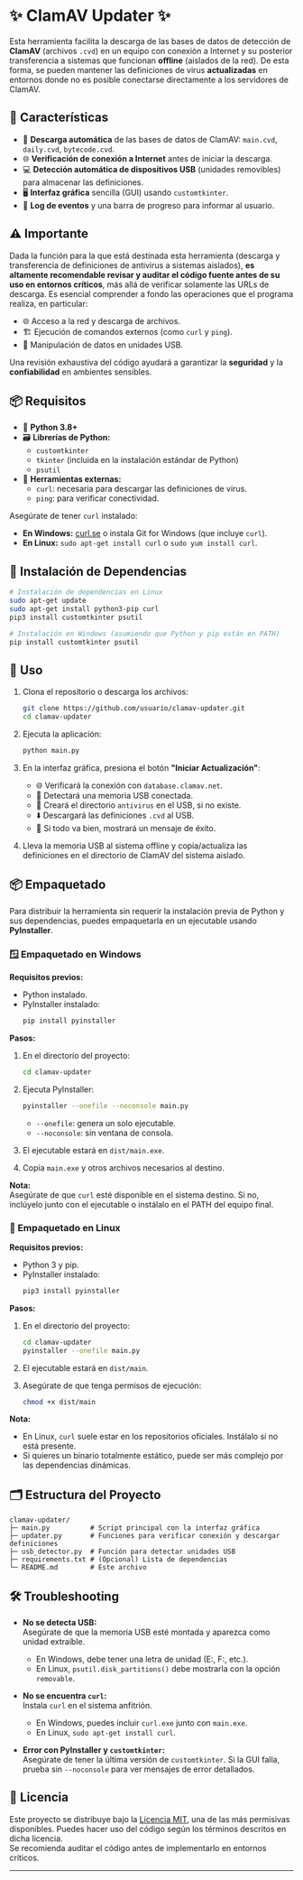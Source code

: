 # ✨ ClamAV Updater ✨

Esta herramienta facilita la descarga de las bases de datos de detección de **ClamAV** (archivos `.cvd`) en un equipo con conexión a Internet y su posterior transferencia a sistemas que funcionan **offline** (aislados de la red). De esta forma, se pueden mantener las definiciones de virus **actualizadas** en entornos donde no es posible conectarse directamente a los servidores de ClamAV.

## 🌟 Características

- 🚀 **Descarga automática** de las bases de datos de ClamAV: `main.cvd`, `daily.cvd`, `bytecode.cvd`.
- 🌐 **Verificación de conexión a Internet** antes de iniciar la descarga.
- 💻 **Detección automática de dispositivos USB** (unidades removibles) para almacenar las definiciones.
- 🖥️ **Interfaz gráfica** sencilla (GUI) usando `customtkinter`.
- 📜 **Log de eventos** y una barra de progreso para informar al usuario.

## ⚠️ Importante

Dada la función para la que está destinada esta herramienta (descarga y transferencia de definiciones de antivirus a sistemas aislados), **es altamente recomendable revisar y auditar el código fuente antes de su uso en entornos críticos**, más allá de verificar solamente las URLs de descarga. Es esencial comprender a fondo las operaciones que el programa realiza, en particular:

- 🌐 Acceso a la red y descarga de archivos.
- 🏗️ Ejecución de comandos externos (como `curl` y `ping`).
- 💾 Manipulación de datos en unidades USB.

Una revisión exhaustiva del código ayudará a garantizar la **seguridad** y la **confiabilidad** en ambientes sensibles.

## 📦 Requisitos

- 🐍 **Python 3.8+**
- 🗃️ **Librerías de Python:**  
  - `customtkinter`
  - `tkinter` (incluida en la instalación estándar de Python)
  - `psutil`
- 🔧 **Herramientas externas:**  
  - `curl`: necesaria para descargar las definiciones de virus.
  - `ping`: para verificar conectividad.

Asegúrate de tener `curl` instalado:  
- **En Windows:** [curl.se](https://curl.se/download.html) o instala Git for Windows (que incluye `curl`).
- **En Linux:** `sudo apt-get install curl` o `sudo yum install curl`.

## 🔧 Instalación de Dependencias

```bash
# Instalación de dependencias en Linux
sudo apt-get update
sudo apt-get install python3-pip curl
pip3 install customtkinter psutil

# Instalación en Windows (asumiendo que Python y pip están en PATH)
pip install customtkinter psutil
```

## 🏃 Uso

1. Clona el repositorio o descarga los archivos:
   ```bash
   git clone https://github.com/usuario/clamav-updater.git
   cd clamav-updater
   ```
   
2. Ejecuta la aplicación:
   ```bash
   python main.py
   ```
   
3. En la interfaz gráfica, presiona el botón **"Iniciar Actualización"**:
   - 🌐 Verificará la conexión con `database.clamav.net`.
   - 🔌 Detectará una memoria USB conectada.
   - 📂 Creará el directorio `antivirus` en el USB, si no existe.
   - ⬇️ Descargará las definiciones `.cvd` al USB.
   - 🎉 Si todo va bien, mostrará un mensaje de éxito.

4. Lleva la memoria USB al sistema offline y copia/actualiza las definiciones en el directorio de ClamAV del sistema aislado.

## 📦 Empaquetado

Para distribuir la herramienta sin requerir la instalación previa de Python y sus dependencias, puedes empaquetarla en un ejecutable usando **PyInstaller**.

### 🪟 Empaquetado en Windows

**Requisitos previos:**

- Python instalado.
- PyInstaller instalado:
  ```bash
  pip install pyinstaller
  ```

**Pasos:**

1. En el directorio del proyecto:
   ```bash
   cd clamav-updater
   ```

2. Ejecuta PyInstaller:
   ```bash
   pyinstaller --onefile --noconsole main.py
   ```
   - `--onefile`: genera un solo ejecutable.
   - `--noconsole`: sin ventana de consola.

3. El ejecutable estará en `dist/main.exe`.

4. Copia `main.exe` y otros archivos necesarios al destino.

**Nota:**  
Asegúrate de que `curl` esté disponible en el sistema destino. Si no, inclúyelo junto con el ejecutable o instálalo en el PATH del equipo final.

### 🐧 Empaquetado en Linux

**Requisitos previos:**

- Python 3 y pip.
- PyInstaller instalado:
  ```bash
  pip3 install pyinstaller
  ```

**Pasos:**

1. En el directorio del proyecto:
   ```bash
   cd clamav-updater
   pyinstaller --onefile main.py
   ```

2. El ejecutable estará en `dist/main`.

3. Asegúrate de que tenga permisos de ejecución:
   ```bash
   chmod +x dist/main
   ```

**Nota:**  
- En Linux, `curl` suele estar en los repositorios oficiales. Instálalo si no está presente.
- Si quieres un binario totalmente estático, puede ser más complejo por las dependencias dinámicas.

## 🗂️ Estructura del Proyecto

```
clamav-updater/
├─ main.py          # Script principal con la interfaz gráfica
├─ updater.py       # Funciones para verificar conexión y descargar definiciones
├─ usb_detector.py  # Función para detectar unidades USB
├─ requirements.txt # (Opcional) Lista de dependencias
└─ README.md        # Este archivo
```

## 🛠️ Troubleshooting

- **No se detecta USB:**  
  Asegúrate de que la memoria USB esté montada y aparezca como unidad extraíble.  
  - En Windows, debe tener una letra de unidad (E:, F:, etc.).  
  - En Linux, `psutil.disk_partitions()` debe mostrarla con la opción `removable`.

- **No se encuentra `curl`:**  
  Instala `curl` en el sistema anfitrión.  
  - En Windows, puedes incluir `curl.exe` junto con `main.exe`.  
  - En Linux, `sudo apt-get install curl`.

- **Error con PyInstaller y `customtkinter`:**  
  Asegúrate de tener la última versión de `customtkinter`. Si la GUI falla, prueba sin `--noconsole` para ver mensajes de error detallados.

## 📜 Licencia

Este proyecto se distribuye bajo la [Licencia MIT](LICENSE), una de las más permisivas disponibles. Puedes hacer uso del código según los términos descritos en dicha licencia.  
Se recomienda auditar el código antes de implementarlo en entornos críticos.

---
